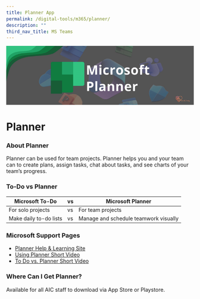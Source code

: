 ```yaml
---
title: Planner App
permalink: /digital-tools/m365/planner/
description: ""
third_nav_title: MS Teams
---
```

![MSPlannerBanner](/images/PlannerBanner.png)
# Planner
### About Planner
Planner can be used for team projects. Planner helps you and your team can to create plans, assign tasks, chat about tasks, and see charts of your team’s progress. 
### To-Do vs Planner
| Microsoft To-Do | vs | Microsoft Planner | 
|------ |----|------- |
| For solo projects | vs  | For team projects  | 
| Make daily to-do lists | vs  | Manage and schedule teamwork visually  | 

### Microsoft Support Pages
* [Planner Help & Learning Site](https://support.microsoft.com/en-us/planner)
* [Using Planner Short Video](https://support.microsoft.com/en-us/office/organize-your-team-s-tasks-in-microsoft-planner-c931a8a8-0cbb-4410-b66e-ae13233135fb) 
* [To Do vs. Planner Short Video](https://support.microsoft.com/en-us/office/to-do-vs-planner-1044260a-3ac9-4006-aa27-f84476a03d23) 

### Where Can I Get Planner?
Available for all AIC staff to download via App Store or Playstore.